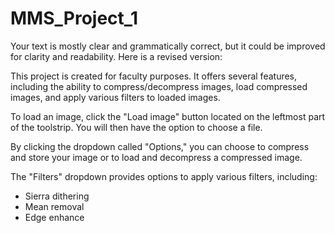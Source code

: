 # MMS_Project_1

Your text is mostly clear and grammatically correct, but it could be improved for clarity and readability. Here is a revised version:

This project is created for faculty purposes. It offers several features, including the ability to compress/decompress images, load compressed images, and apply various filters to loaded images.

To load an image, click the "Load image" button located on the leftmost part of the toolstrip. You will then have the option to choose a file.

By clicking the dropdown called "Options," you can choose to compress and store your image or to load and decompress a compressed image.

The "Filters" dropdown provides options to apply various filters, including:

   * Sierra dithering
   * Mean removal
   * Edge enhance
